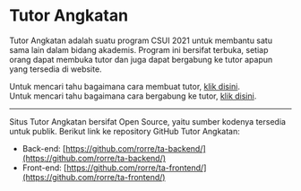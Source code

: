# Tutor Angkatan

Tutor Angkatan adalah suatu program CSUI 2021 untuk membantu satu sama lain dalam bidang akademis. Program ini bersifat terbuka, setiap orang dapat membuka tutor dan juga dapat bergabung ke tutor apapun yang tersedia di website.

Untuk mencari tahu bagaimana cara membuat tutor, [klik disini](/mentor).  
Untuk mencari tahu bagaimana cara bergabung ke tutor, [klik disini](/mentee).

---

Situs Tutor Angkatan bersifat Open Source, yaitu sumber kodenya tersedia untuk publik. Berikut link ke repository GitHub Tutor Angkatan:

-   Back-end: [https://github.com/rorre/ta-backend/](https://github.com/rorre/ta-backend/)
-   Front-end: [https://github.com/rorre/ta-frontend/](https://github.com/rorre/ta-frontend/)
